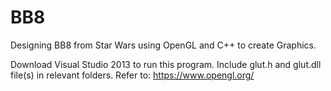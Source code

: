 # BB8

Designing BB8 from Star Wars using OpenGL and C++ to create Graphics.

Download Visual Studio 2013 to run this program. 
Include glut.h and glut.dll file(s) in relevant folders. 
Refer to: https://www.opengl.org/
